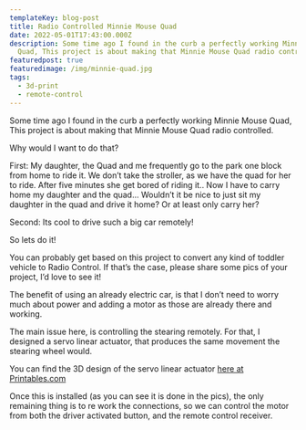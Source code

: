 ```yaml
---
templateKey: blog-post
title: Radio Controlled Minnie Mouse Quad
date: 2022-05-01T17:43:00.000Z
description: Some time ago I found in the curb a perfectly working Minnie Mouse
  Quad, This project is about making that Minnie Mouse Quad radio controlled.
featuredpost: true
featuredimage: /img/minnie-quad.jpg
tags:
  - 3d-print
  - remote-control
---
```

Some time ago I found in the curb a perfectly working Minnie Mouse Quad, This project is about making that Minnie Mouse Quad radio controlled.

Why would I want to do that?

First: My daughter, the Quad and me frequently go to the park one block from home to ride it. We don’t take the stroller, as we have the quad for her to ride. After five minutes she get bored of riding it.. Now I have to carry home my daughter and the quad… Wouldn’t it be nice to just sit my daughter in the quad and drive it home? Or at least only carry her?

Second: Its cool to drive such a big car remotely!

So lets do it!

You can probably get based on this project to convert any kind of toddler vehicle to Radio Control. If that’s the case, please share some pics of your project, I’d love to see it!

The benefit of using an already electric car, is that I don’t need to worry much about power and adding a motor as those are already there and working.

The main issue here, is controlling the stearing remotely. For that, I designed a servo linear actuator, that produces the same movement the stearing wheel would.

You can find the 3D design of the servo linear actuator [here at Printables.com](https://aaf.li/f20cd)

Once this is installed (as you can see it is done in the pics), the only remaining thing is to re work the connections, so we can control the motor from both the driver activated button, and the remote control receiver.